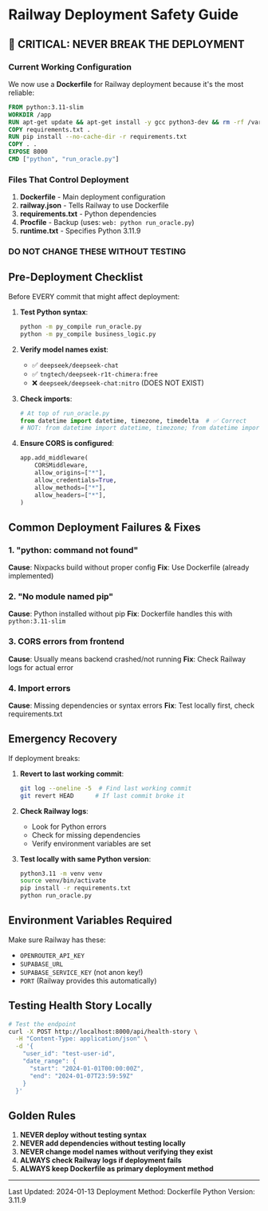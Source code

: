 # Railway Deployment Safety Guide

## 🚨 CRITICAL: NEVER BREAK THE DEPLOYMENT

### Current Working Configuration

We now use a **Dockerfile** for Railway deployment because it's the most reliable:

```dockerfile
FROM python:3.11-slim
WORKDIR /app
RUN apt-get update && apt-get install -y gcc python3-dev && rm -rf /var/lib/apt/lists/*
COPY requirements.txt .
RUN pip install --no-cache-dir -r requirements.txt
COPY . .
EXPOSE 8000
CMD ["python", "run_oracle.py"]
```

### Files That Control Deployment

1. **Dockerfile** - Main deployment configuration
2. **railway.json** - Tells Railway to use Dockerfile
3. **requirements.txt** - Python dependencies
4. **Procfile** - Backup (uses: `web: python run_oracle.py`)
5. **runtime.txt** - Specifies Python 3.11.9

### DO NOT CHANGE THESE WITHOUT TESTING

## Pre-Deployment Checklist

Before EVERY commit that might affect deployment:

1. **Test Python syntax**:
   ```bash
   python -m py_compile run_oracle.py
   python -m py_compile business_logic.py
   ```

2. **Verify model names exist**:
   - ✅ `deepseek/deepseek-chat`
   - ✅ `tngtech/deepseek-r1t-chimera:free`
   - ❌ `deepseek/deepseek-chat:nitro` (DOES NOT EXIST)

3. **Check imports**:
   ```python
   # At top of run_oracle.py
   from datetime import datetime, timezone, timedelta  # ✅ Correct
   # NOT: from datetime import datetime, timezone; from datetime import timedelta
   ```

4. **Ensure CORS is configured**:
   ```python
   app.add_middleware(
       CORSMiddleware,
       allow_origins=["*"],
       allow_credentials=True,
       allow_methods=["*"],
       allow_headers=["*"],
   )
   ```

## Common Deployment Failures & Fixes

### 1. "python: command not found"
**Cause**: Nixpacks build without proper config
**Fix**: Use Dockerfile (already implemented)

### 2. "No module named pip"
**Cause**: Python installed without pip
**Fix**: Dockerfile handles this with `python:3.11-slim`

### 3. CORS errors from frontend
**Cause**: Usually means backend crashed/not running
**Fix**: Check Railway logs for actual error

### 4. Import errors
**Cause**: Missing dependencies or syntax errors
**Fix**: Test locally first, check requirements.txt

## Emergency Recovery

If deployment breaks:

1. **Revert to last working commit**:
   ```bash
   git log --oneline -5  # Find last working commit
   git revert HEAD      # If last commit broke it
   ```

2. **Check Railway logs**:
   - Look for Python errors
   - Check for missing dependencies
   - Verify environment variables are set

3. **Test locally with same Python version**:
   ```bash
   python3.11 -m venv venv
   source venv/bin/activate
   pip install -r requirements.txt
   python run_oracle.py
   ```

## Environment Variables Required

Make sure Railway has these:
- `OPENROUTER_API_KEY`
- `SUPABASE_URL`
- `SUPABASE_SERVICE_KEY` (not anon key!)
- `PORT` (Railway provides this automatically)

## Testing Health Story Locally

```bash
# Test the endpoint
curl -X POST http://localhost:8000/api/health-story \
  -H "Content-Type: application/json" \
  -d '{
    "user_id": "test-user-id",
    "date_range": {
      "start": "2024-01-01T00:00:00Z",
      "end": "2024-01-07T23:59:59Z"
    }
  }'
```

## Golden Rules

1. **NEVER deploy without testing syntax**
2. **NEVER add dependencies without testing locally**
3. **NEVER change model names without verifying they exist**
4. **ALWAYS check Railway logs if deployment fails**
5. **ALWAYS keep Dockerfile as primary deployment method**

---

Last Updated: 2024-01-13
Deployment Method: Dockerfile
Python Version: 3.11.9